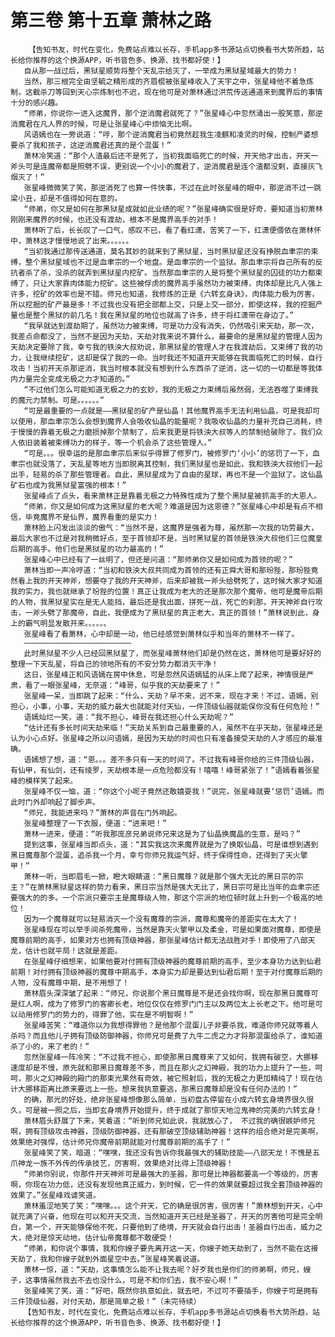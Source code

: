 # 第三卷 第十五章 萧林之路
        【告知书友，时代在变化，免费站点难以长存，手机app多书源站点切换看书大势所趋，站长给你推荐的这个换源APP，听书音色多、换源、找书都好使！】
       自从那一战过后，黑狱星顺势将整个天乱宗给灭了，一举成为黑狱星域最大的势力！
       当然，那三根完全由坚毓之精形成的齐眉棍被张星峰收入了天宇之中，张星峰他不着急炼制，这截杀刀等回到天心宗炼制也不迟，现在他可是对萧林通过洪荒传送通道来到魔界后的事情十分的感兴趣。
       “师弟，你说你一进入这魔界，那个逆消魔君就死了？”张星峰心中忽然涌出一股笑意，那逆消魔君在凡人界的时候，可是让张星峰心中烦恼无比啊。
       风语嫣也在一旁说道：“哼，那个逆消魔君当初竟然趁我生凌麒和凌灵的时候，控制产婆想要杀了我和孩子，这逆消魔君还真的是个混蛋！”
       萧林冷笑道：“那个人渣最后还不是死了，当初我面临死亡的时候，开天他才出击，开天一斧头可是连魔帝都是照劈不误，更别说一个小小的魔君了，逆消魔君是连个渣都没剩，直接灰飞烟灭了！”
       张星峰微微笑了笑，那逆消死了也算一件快事，不过在此时张星峰的眼中，那逆消不过一跳梁小丑，却是不值得如何在意的。
       “师弟，你又是如何在那黑狱星成就如此业绩的呢？”张星峰确实很是好奇，要知道当初萧林刚刚来魔界的时候，也还没有渡劫，根本不是魔界高手的对手！
       萧林听了后，长长叹了一口气，感叹不已，看了看红潇，苦笑了一下，红潇便偎依在萧林怀中，萧林这才慢慢地说了出来。。。。。。
       “当初我通过那传送通道，莫名其妙的就来到了黑狱星，当时黑狱星还没有挣脱血聿宗的束缚，整个黑狱星域也不过是血聿宗的一个地盘。是血聿宗的一个监狱。那血聿宗将自己所有的反抗者杀了杀，没杀的就弄到黑狱星内挖矿。当然那血聿宗的人是将整个黑狱星的囚徒的功力都束缚了，只让大家靠肉体能力挖矿。这些被俘虏的魔界高手虽然功力被束缚，肉体却是比凡人强上许多，挖矿的效率也是不错。师兄也知道，我修炼的正是《六转玄身诀》，肉体能力极为厉害，所以挖掘的矿产最是多！不过我也没有把全部都上交，只是上交一部分，即使这样，我的挖掘产量也是整个黑狱的前几名！我在黑狱星的地位也就高了许多，终于将红潇带在身边了。”
       “我早就达到渡劫期了，虽然功力被束缚，可是功力没有消失，仍然吸引来天劫，那一次，我差点命都没了，当然不是因为天劫，天劫对我来说不算什么，最要命的是黑狱星的管理人因为天劫决定要除了我，幸亏我的铁泱大叔劝说，那黑狱星的管理人才在我渡劫后，又束缚了我的功力，让我继续挖矿，这却是保了我的一命。当时我还不知道开天能够在我面临死亡的时候，自行攻击！当初开天杀那逆消，我当时根本就没有想到什么东西杀了逆消，这一切的一切都是等我体内力量完全变成无极之力才知道的。”
       “不过他们怎么可能知道无极之力的玄妙，我的无极之力束缚后虽然弱，无法吞噬了束缚我的魔元力禁制。可是。。。。。。”
       “可是最重要的一点就是——黑狱星的矿产是仙晶！其他魔界高手无法利用仙晶，可是我却可以使用，那血聿宗怎么会想到魔界人会吸收仙晶的能量呢？我吸收仙晶的力量补充自己消耗，终于慢慢的靠着无极之力磨损掉那个禁制了，后来我更是将铁泱大叔等人的禁制给破除了。我们众人依旧装着被束缚功力的样子，等一个机会杀了这些管理人。”
       “可是。。。很幸运的是那血聿宗后来似乎得罪了修罗门，被修罗门‘小小’的惩罚了一下，血聿宗也就没落了，天乱星等地方当即脱离其控制，我们黑狱星也是如此，我和铁泱大叔他们一起出手，轻易的杀了那些管理者。自此，黑狱星成为了自由的星球，再也不是一个监狱了。这仙晶矿石也成为我黑狱星富强的根本！”
       张星峰点了点头，看来萧林正是靠着无极之力特殊性成为了整个黑狱星被抓高手的大恩人。
       “师弟，你又是如何成为这黑狱星的老大呢？难道是因为这恩德？”张星峰心中却是有点不相信，毕竟魔界不是仙界，魔界看重的是实力！
       萧林脸上闪发出淡淡的傲气：“当然不是，这魔界是强者为尊，虽然那一次我的功劳最大，最后大家也不过是对我稍微好点，至于首领却不是，当时黑狱星的首领是铁泱大叔他们三位魔皇后期的高手。他们也是黑狱星的功力最高的！”
       张星峰心中已经有了一丝明了，但还是问道：“那师弟你又是如何成为首领的呢？”
       萧林当即一声冷哼道：“当初和铁泱大叔共同成为首领的还有正舜大哥和那玢狴，那玢狴竟然看上我的开天神斧，想要夺了我的开天神斧，后来却被我一斧头给劈死了，这时候大家才知道我的实力，我也就继承了玢狴的位置！真正让我成为老大的还是那次那个魔帝，他可是魔帝后期的人物，我黑狱星实在是无人能挡，最后还是我出面，拼死一战，死亡的刹那，开天神斧自行攻击，一斧头劈了那魔帝，自此，我便成为了黑狱星的真正老大，真正的首领！”萧林说到此，身上的霸气明显发散开来。。。。。。
       张星峰看了看萧林，心中却是一动，他已经感觉到萧林似乎和当年的萧林不一样了。
       ————————————————————————
       此时黑狱星不少人已经回黑狱星了，而张星峰萧林他们却是仍然在这，萧林他可是要好好的整理一下天乱星，将自己的领地所有的不安分势力都消灭干净！
       这日，张星峰正和风语嫣在房中休息，可是忽然风语嫣猛的从床上爬了起来，神情很是严肃，看了一眼张星峰，无奈道：“峰哥，似乎我的天劫要来了！”
       张星峰一呆，当即跳了起来：“什么，天劫？早不来，迟不来，现在才来！不过，语嫣，别担心，小事，小事，天劫的威力最大也就能对付天仙，一件顶级仙器就能保你没有任何危险！”
       语嫣灿烂一笑，道：“我不担心，峰哥在我还担心什么天劫呢？”
       “估计还有多长时间天劫来临！”天劫关系到自己最重要的人，虽然不在乎天劫，张星峰还是认为小心点好。张星峰之所以问语嫣，是因为天劫的时间也只有准备接受天劫的人才感应的最准确。
       语嫣想了想，道：“恩。。。差不多只有一天的时间了。不过我有峰哥你给的三件顶级仙器，有仙甲，有仙剑，还有绫罗，天劫根本是一点危险都没有！嘻嘻！峰哥紧张了！”语嫣看着张星峰的模样笑了起来。
       张星峰不仅一恼，道：“你这个小呢子竟然还敢嬉耍我！”说完，张星峰就要‘惩罚’语嫣。而此时门外却响起了脚步声。
       “师兄，我能进来吗？”萧林的声音在门外响起。
       张星峰整理了一下衣服，便道：“进来吧！”
       萧林一进来，便道：“听我那庞彦兄弟说师兄来这是为了仙晶换魔晶的生意，是吗？”
       提到这事，张星峰当即点头，道：“其实我这次来魔界就是为了换取仙晶，可是谁想到遇到黑日魔尊那个混蛋，追杀我一个月，幸亏你师兄我运气好，终于保得性命，还得到了天火擎甲！”
       萧林一听，当即眉毛一掀，瞪大眼睛道：“黑日魔尊？就是那个强大无比的黑日宗的宗主？”在萧林黑狱星这样的势力看来，黑日宗当然是强大无比了，黑日宗可是比当年的血聿宗还要强大的的多。一个宗派只要宗主是魔尊级人物，那这个宗派的地位顿时就上升到一个极高的地位！
       因为一个魔尊就可以轻易消灭一个没有魔尊的宗派，魔尊和魔帝的差距实在太大了！
       张星峰现在可以举手间杀死魔帝，当然是靠天火擎甲以及柔金，可是如果面对魔尊，即使是魔尊前期的高手，如果对方也拥有顶级神器，那张星峰估计都无法战胜对手！即使用了八部天龙，估计也就平局！这就是差距。
       在张星峰仔细想来，如果他要对付拥有顶级神器的魔尊前期的高手，至少本身功力达到仙君前期！对付拥有顶级神器的魔尊中期高手，本身实力却是要达到仙君后期！至于对付魔尊后期的人物，没有魔尊中期，是不用想了！
       萧林眉头深深皱了起来：“师兄，你说那个黑日魔尊是不是还会找你啊，现在那黑日魔尊可是红人啊，成为了修罗门的客卿长老，地位仅仅在修罗门门主以及两位太上长老之下。他可是可以动用修罗门的势力的，得罪了他，实在是不明智啊！”
       张星峰苦笑：“难道你以为我想得罪他？是他那个混蛋儿子非要杀我，难道你师兄就等着人杀吗？而且他儿子拥有顶级防御神器，你师兄可是费了九牛二虎之力才将那混蛋给杀了，谁知道杀了小的，来了老的！”
       忽然张星峰一阵冷笑：“不过我不担心，即使那黑日魔尊来了又如何，我拥有破空，大挪移速度却是不慢，原先就和那黑日魔尊差不多，而且在那火之幻神殿，我的功力上提升了一些，呵呵，那火之幻神殿的殿门的那束光果然有奇效，被它照射后，我的无极之力更加精纯了！现在估计大挪移距离比原来要远上一些。想来我执意要逃，那黑日魔尊却是没有任何办法的！”
       的确，那光的好处，绝非张星峰想像那么简单，当初盘古停留在小成六转玄身境界很久很久，可是被一照之后，当即玄身境界开始提升，终于成就了那惊天地泣鬼神的完美的六转玄身！
       萧林眉头舒展了下来，笑着道：“听到师兄如此说，我就放心了， 不过我的确很嫉妒师兄啊，拥有顶级攻击神器，顶级防御神器，还有那破空顶级辅助神器！这样的组合绝对是完美啊，效果绝对强悍，估计师兄你魔帝前期就能对付魔尊前期的高手了！”
       张星峰笑了笑，暗道：“嘿嘿，我还没有告诉你我最强大的辅助技能——八部天龙！不愧是五爪神龙一族不外传的传承技艺，厉害啊，效果绝对比得上顶级神器！
       “师弟你别说，你那件开天神斧可是最强大的圣器，那可是比神器都要高一个等级的，厉害啊，你现在功力低，还没有发现他真正威力，到时候，它一件的效果就要超过我全套顶级神器的效果了。”张星峰戏谑笑道。
       萧林羞涩地笑了笑：“嘿嘿。。。这个开天，它的确是很厉害，很厉害！”萧林想到开天，心中就充满了兴奋，他现在可以和开天交流，当然知道开天已经是圣器了，开天的厉害他可是完全明白，第一个，开天能够保他不死，只要他到了绝境，开天就会自行出击！圣器自行出击，威力之大，绝对是惊天动地，估计仙帝魔尊都不敢硬受！
       “师弟，和你说个事情，我和你嫂子要先离开这一天，你嫂子她天劫到了，当然不能在这接天劫了，我和你嫂子就到外面星空中去。”张星峰笑着说道。
       萧林一惊，道：“天劫，这事情怎么能不让我去呢？好歹我也是你们的师弟啊，师兄，嫂子，这事情虽然我去不去也没什么，可是不和你们去，我不安心啊！”
       张星峰笑了笑，道：“好吧，既然你执意如此，就去吧，不过可不要插手，你嫂子可是拥有三件顶级仙器，对付天劫，那是简单之极！”（未完待续）
       【告知书友，时代在变化，免费站点难以长存，手机app多书源站点切换看书大势所趋，站长给你推荐的这个换源APP，听书音色多、换源、找书都好使！】